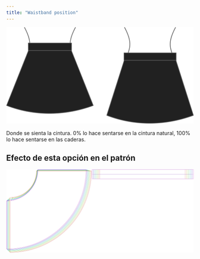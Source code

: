 ```yaml
---
title: "Waistband position"
---
```


![Posición de la cinturilla](waistbandposition.svg)

Donde se sienta la cintura. 0% lo hace sentarse en la cintura natural, 100% lo hace sentarse en las caderas.

## Efecto de esta opción en el patrón

![Esta imagen muestra el efecto de esta opción superponiendo varias variantes que tienen un valor diferente para esta opción](sandy_waistbandposition_sample.svg "Efecto de esta opción en el patrón")
